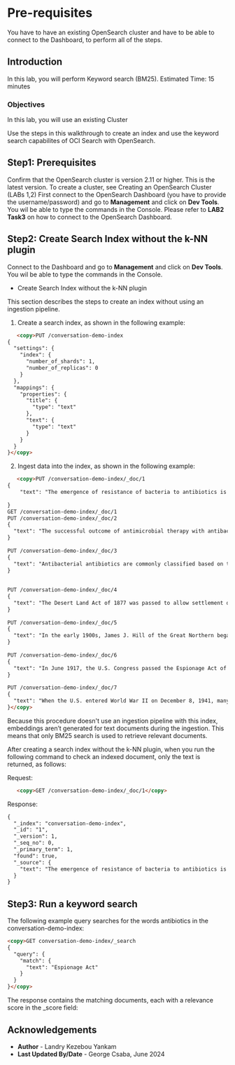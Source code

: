 # Pre-requisites
You have to have an existing OpenSearch cluster and have to be able to connect to the Dashboard, to perform all of the steps.
## Introduction

In this lab, you will perform Keyword search (BM25).
Estimated Time: 15 minutes

### Objectives

In this lab, you will use an existing Cluster

Use the steps in this walkthrough to create an index and use the keyword search capabilites of OCI Search with OpenSearch.


## Step1: Prerequisites

Confirm that the OpenSearch cluster is version 2.11 or higher.  This is the latest version. To create a cluster, see Creating an OpenSearch Cluster (LABs 1,2)
First connect to the OpenSearch Dashboard (you have to provide the username/password) and go to **Management** and click on **Dev Tools**. You wil be able to type the commands in the Console.
Please refer to **LAB2** **Task3** on how to connect to the OpenSearch Dashboard.

## Step2: Create Search Index without the k-NN plugin
Connect to the Dashboard and go to **Management** and click on **Dev Tools**. You wil be able to type the commands in the Console.
- Create Search Index without the k-NN plugin


This section describes the steps to create an index without using an ingestion pipeline.
1. Create a search index, as shown in the following example:
```html
   <copy>PUT /conversation-demo-index
{
  "settings": {
    "index": {
      "number_of_shards": 1,
      "number_of_replicas": 0
    }
  },
  "mappings": {
    "properties": {
      "title": {
        "type": "text"
      },
      "text": {
        "type": "text"
      }
    }
  }
}</copy>
```
2. Ingest data into the index, as shown in the following example:
```html
   <copy>PUT /conversation-demo-index/_doc/1
{
    "text": "The emergence of resistance of bacteria to antibiotics is a common phenomenon. Emergence of resistance often reflects evolutionary processes that take place during antibiotic therapy. The antibiotic treatment may select for bacterial strains with physiologically or genetically enhanced capacity to survive high doses of antibiotics. Under certain conditions, it may result in preferential growth of resistant bacteria, while growth of susceptible bacteria is inhibited by the drug. For example, antibacterial selection for strains having previously acquired antibacterial-resistance genes was demonstrated in 1943 by the Luria–Delbrück experiment. Antibiotics such as penicillin and erythromycin, which used to have a high efficacy against many bacterial species and strains, have become less effective, due to the increased resistance of many bacterial strains."
   
}
GET /conversation-demo-index/_doc/1
PUT /conversation-demo-index/_doc/2
{
  "text": "The successful outcome of antimicrobial therapy with antibacterial compounds depends on several factors. These include host defense mechanisms, the location of infection, and the pharmacokinetic and pharmacodynamic properties of the antibacterial. A bactericidal activity of antibacterials may depend on the bacterial growth phase, and it often requires ongoing metabolic activity and division of bacterial cells. These findings are based on laboratory studies, and in clinical settings have also been shown to eliminate bacterial infection. Since the activity of antibacterials depends frequently on its concentration, in vitro characterization of antibacterial activity commonly includes the determination of the minimum inhibitory concentration and minimum bactericidal concentration of an antibacterial. To predict clinical outcome, the antimicrobial activity of an antibacterial is usually combined with its pharmacokinetic profile, and several pharmacological parameters are used as markers of drug efficacy."
}
 
PUT /conversation-demo-index/_doc/3
{
  "text": "Antibacterial antibiotics are commonly classified based on their mechanism of action, chemical structure, or spectrum of activity. Most target bacterial functions or growth processes. Those that target the bacterial cell wall (penicillins and cephalosporins) or the cell membrane (polymyxins), or interfere with essential bacterial enzymes (rifamycins, lipiarmycins, quinolones, and sulfonamides) have bactericidal activities. Those that target protein synthesis (macrolides, lincosamides and tetracyclines) are usually bacteriostatic (with the exception of bactericidal aminoglycosides). Further categorization is based on their target specificity. Narrow-spectrum antibacterial antibiotics target specific types of bacteria, such as Gram-negative or Gram-positive bacteria, whereas broad-spectrum antibiotics affect a wide range of bacteria. Following a 40-year hiatus in discovering new classes of antibacterial compounds, four new classes of antibacterial antibiotics have been brought into clinical use in the late 2000s and early 2010s: cyclic lipopeptides (such as daptomycin), glycylcyclines (such as tigecycline), oxazolidinones (such as linezolid), and lipiarmycins (such as fidaxomicin)"
}
 
 
PUT /conversation-demo-index/_doc/4
{
  "text": "The Desert Land Act of 1877 was passed to allow settlement of arid lands in the west and allotted 640 acres (2.6 km2) to settlers for a fee of $.25 per acre and a promise to irrigate the land. After three years, a fee of one dollar per acre would be paid and the land would be owned by the settler. This act brought mostly cattle and sheep ranchers into Montana, many of whom grazed their herds on the Montana prairie for three years, did little to irrigate the land and then abandoned it without paying the final fees. Some farmers came with the arrival of the Great Northern and Northern Pacific Railroads throughout the 1880s and 1890s, though in relatively small numbers"
}
 
PUT /conversation-demo-index/_doc/5
{
  "text": "In the early 1900s, James J. Hill of the Great Northern began promoting settlement in the Montana prairie to fill his trains with settlers and goods. Other railroads followed suit. In 1902, the Reclamation Act was passed, allowing irrigation projects to be built in Montana's eastern river valleys. In 1909, Congress passed the Enlarged Homestead Act that expanded the amount of free land from 160 to 320 acres (0.6 to 1.3 km2) per family and in 1912 reduced the time to prove up on a claim to three years. In 1916, the Stock-Raising Homestead Act allowed homesteads of 640 acres in areas unsuitable for irrigation.  This combination of advertising and changes in the Homestead Act drew tens of thousands of homesteaders, lured by free land, with World War I bringing particularly high wheat prices. In addition, Montana was going through a temporary period of higher-than-average precipitation. Homesteaders arriving in this period were known as Honyockers, or scissorbills. Though the word honyocker, possibly derived from the ethnic slur hunyak, was applied in a derisive manner at homesteaders as being greenhorns, new at his business or unprepared, the reality was that a majority of these new settlers had previous farming experience, though there were also many who did not"
}
 
PUT /conversation-demo-index/_doc/6
{
  "text": "In June 1917, the U.S. Congress passed the Espionage Act of 1917 which was later extended by the Sedition Act of 1918, enacted in May 1918. In February 1918, the Montana legislature had passed the Montana Sedition Act, which was a model for the federal version. In combination, these laws criminalized criticism of the U.S. government, military, or symbols through speech or other means. The Montana Act led to the arrest of over 200 individuals and the conviction of 78, mostly of German or Austrian descent. Over 40 spent time in prison. In May 2006, then-Governor Brian Schweitzer posthumously issued full pardons for all those convicted of violating the Montana Sedition Act."
}
 
PUT /conversation-demo-index/_doc/7
{
  "text": "When the U.S. entered World War II on December 8, 1941, many Montanans already had enlisted in the military to escape the poor national economy of the previous decade. Another 40,000-plus Montanans entered the armed forces in the first year following the declaration of war, and over 57,000 joined up before the war ended. These numbers constituted about 10 percent of the state's total population, and Montana again contributed one of the highest numbers of soldiers per capita of any state. Many Native Americans were among those who served, including soldiers from the Crow Nation who became Code Talkers. At least 1500 Montanans died in the war. Montana also was the training ground for the First Special Service Force or Devil's Brigade a joint U.S-Canadian commando-style force that trained at Fort William Henry Harrison for experience in mountainous and winter conditions before deployment. Air bases were built in Great Falls, Lewistown, Cut Bank and Glasgow, some of which were used as staging areas to prepare planes to be sent to allied forces in the Soviet Union. During the war, about 30 Japanese balloon bombs were documented to have landed in Montana, though no casualties nor major forest fires were attributed to them"
}</copy>
```
Because this procedure doesn't use an ingestion pipeline with this index, embeddings aren’t generated for text documents during the ingestion. This means that only BM25 search is used to retrieve relevant documents.

After creating a search index without the k-NN plugin, when you run the following command to check an indexed document, only the text is returned, as follows:

Request:
```html
   <copy>GET /conversation-demo-index/_doc/1</copy>
```
Response:
```html
{
  "_index": "conversation-demo-index",
  "_id": "1",
  "_version": 1,
  "_seq_no": 0,
  "_primary_term": 1,
  "found": true,
  "_source": {
    "text": "The emergence of resistance of bacteria to antibiotics is a common phenomenon. Emergence of resistance often reflects evolutionary processes that take place during antibiotic therapy. The antibiotic treatment may select for bacterial strains with physiologically or genetically enhanced capacity to survive high doses of antibiotics. Under certain conditions, it may result in preferential growth of resistant bacteria, while growth of susceptible bacteria is inhibited by the drug. For example, antibacterial selection for strains having previously acquired antibacterial-resistance genes was demonstrated in 1943 by the Luria–Delbrück experiment. Antibiotics such as penicillin and erythromycin, which used to have a high efficacy against many bacterial species and strains, have become less effective, due to the increased resistance of many bacterial strains."
  }
}   
```
## Step3: Run a keyword search
The following example query searches for the words antibiotics in the conversation-demo-index:

```html
<copy>GET conversation-demo-index/_search
{
  "query": {
    "match": {
      "text": "Espionage Act"
    }
  }
}</copy>
```

The response contains the matching documents, each with a relevance score in the _score field:

## Acknowledgements

* **Author** - Landry Kezebou Yankam
* **Last Updated By/Date** - George Csaba, June 2024